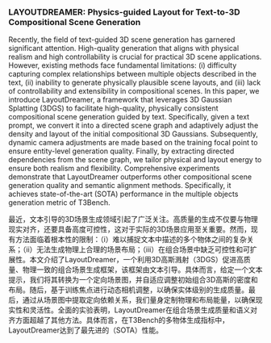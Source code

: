 ### LAYOUTDREAMER: Physics-guided Layout for Text-to-3D Compositional Scene Generation

Recently, the field of text-guided 3D scene generation has garnered significant attention. High-quality generation that aligns with physical realism and high controllability is crucial for practical 3D scene applications. However, existing methods face fundamental limitations: (i) difficulty capturing complex relationships between multiple objects described in the text, (ii) inability to generate physically plausible scene layouts, and (iii) lack of controllability and extensibility in compositional scenes. In this paper, we introduce LayoutDreamer, a framework that leverages 3D Gaussian Splatting (3DGS) to facilitate high-quality, physically consistent compositional scene generation guided by text. Specifically, given a text prompt, we convert it into a directed scene graph and adaptively adjust the density and layout of the initial compositional 3D Gaussians. Subsequently, dynamic camera adjustments are made based on the training focal point to ensure entity-level generation quality. Finally, by extracting directed dependencies from the scene graph, we tailor physical and layout energy to ensure both realism and flexibility. Comprehensive experiments demonstrate that LayoutDreamer outperforms other compositional scene generation quality and semantic alignment methods. Specifically, it achieves state-of-the-art (SOTA) performance in the multiple objects generation metric of T3Bench.

最近，文本引导的3D场景生成领域引起了广泛关注。高质量的生成不仅要与物理现实对齐，还要具备高度可控性，这对于实际的3D场景应用至关重要。然而，现有方法面临着根本性的限制：（i）难以捕捉文本中描述的多个物体之间的复杂关系；（ii）无法生成物理上合理的场景布局；（iii）在组合场景中缺乏可控性和可扩展性。本文介绍了LayoutDreamer，一个利用3D高斯溅射（3DGS）促进高质量、物理一致的组合场景生成框架，该框架由文本引导。具体而言，给定一个文本提示，我们将其转换为一个定向场景图，并自适应调整初始组合3D高斯的密度和布局。随后，基于训练焦点进行动态相机调整，以确保实体级别的生成质量。最后，通过从场景图中提取定向依赖关系，我们量身定制物理和布局能量，以确保现实性和灵活性。全面的实验表明，LayoutDreamer在组合场景生成质量和语义对齐方面超越了其他方法。具体而言，在T3Bench的多物体生成指标中，LayoutDreamer达到了最先进的（SOTA）性能。
